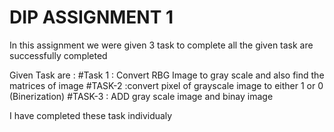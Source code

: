 # DIP ASSIGNMENT 1

In this assignment we were given 3 task to complete all the given task are successfully completed 

Given Task are :
#Task 1 : Convert RBG Image to gray scale and also find the matrices of image
#TASK-2 :convert pixel of grayscale image to either 1 or 0 (Binerization)
#TASK-3 : ADD gray scale image and binay image

I have completed these task individualy

